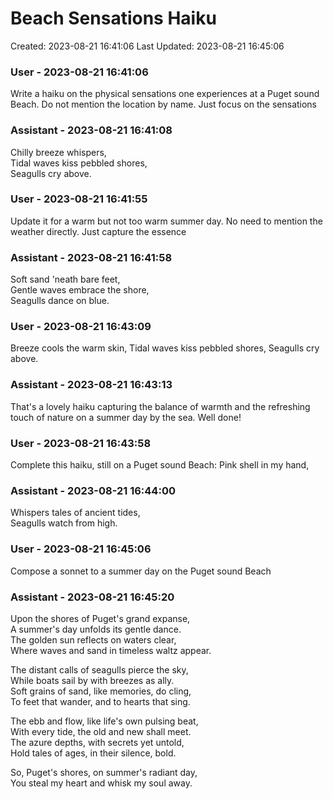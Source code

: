 # Beach Sensations Haiku

Created: 2023-08-21 16:41:06
Last Updated: 2023-08-21 16:45:06

### User - 2023-08-21 16:41:06

Write a haiku on the physical sensations one experiences at a Puget sound Beach. Do not mention the location by name. Just focus on the sensations

### Assistant - 2023-08-21 16:41:08

Chilly breeze whispers,  
Tidal waves kiss pebbled shores,  
Seagulls cry above.

### User - 2023-08-21 16:41:55

Update it for a warm but not too warm summer day. No need to mention the weather directly. Just capture the essence

### Assistant - 2023-08-21 16:41:58

Soft sand 'neath bare feet,  
Gentle waves embrace the shore,  
Seagulls dance on blue.

### User - 2023-08-21 16:43:09

Breeze cools the warm skin,
Tidal waves kiss pebbled shores,
Seagulls cry above. 

### Assistant - 2023-08-21 16:43:13

That's a lovely haiku capturing the balance of warmth and the refreshing touch of nature on a summer day by the sea. Well done!

### User - 2023-08-21 16:43:58

Complete this haiku, still on a Puget sound Beach: 
Pink shell in my hand, 

### Assistant - 2023-08-21 16:44:00

Whispers tales of ancient tides,  
Seagulls watch from high.

### User - 2023-08-21 16:45:06

Compose a sonnet to a summer day on the Puget sound Beach

### Assistant - 2023-08-21 16:45:20

Upon the shores of Puget's grand expanse,  
A summer's day unfolds its gentle dance.  
The golden sun reflects on waters clear,  
Where waves and sand in timeless waltz appear.  

The distant calls of seagulls pierce the sky,  
While boats sail by with breezes as ally.  
Soft grains of sand, like memories, do cling,  
To feet that wander, and to hearts that sing.

The ebb and flow, like life's own pulsing beat,  
With every tide, the old and new shall meet.  
The azure depths, with secrets yet untold,  
Hold tales of ages, in their silence, bold.

So, Puget's shores, on summer's radiant day,  
You steal my heart and whisk my soul away.

